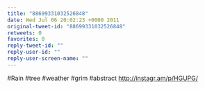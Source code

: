 ```yaml
---
title: "88699331032526848"
date: Wed Jul 06 20:02:23 +0000 2011
original-tweet-id: "88699331032526848"
retweets: 0
favorites: 0
reply-tweet-id: ""
reply-user-id: ""
reply-user-screen-name: ""
---
```

#Rain #tree #weather #grim #abstract http://instagr.am/p/HGUPG/
